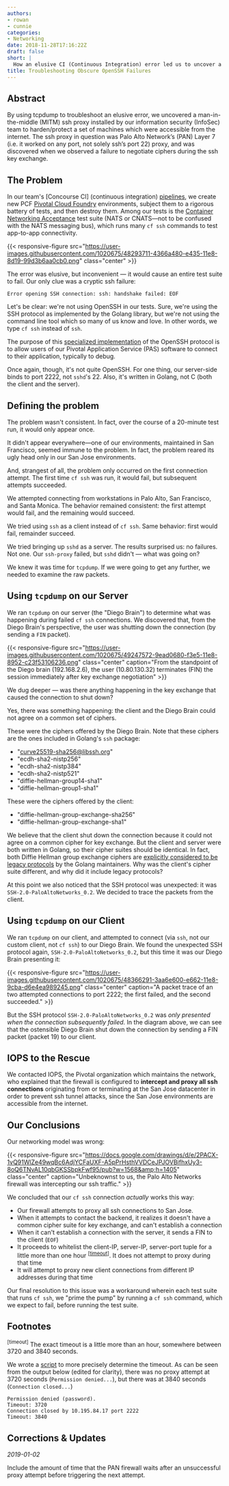 ```yaml
---
authors:
- rowan
- cunnie
categories:
- Networking
date: 2018-11-28T17:16:22Z
draft: false
short: |
  How an elusive CI (Continuous Integration) error led us to uncover a hidden man-in-the-middle ssh proxy.
title: Troubleshooting Obscure OpenSSH Failures
---
```


## Abstract

By using tcpdump to troubleshoot an elusive error, we uncovered a
man-in-the-middle (MITM) ssh proxy installed by our information security
(InfoSec) team to harden/protect a set of machines which were accessible
from the internet. The ssh proxy in question was Palo Alto Network’s
(PAN) Layer 7 (i.e. it worked on any port, not solely ssh’s port 22)
proxy, and was discovered when we observed a failure to negotiate
ciphers during the ssh key exchange.

## The Problem

In our team's [Concourse CI] (continuous integration)
[pipelines](https://ci.nsx-t.cf-app.com/), we create new PCF [Pivotal Cloud
Foundry](https://en.wikipedia.org/wiki/Cloud_Foundry) environments, subject them
to a rigorous battery of tests, and then destroy them. Among our tests is the
[Container Networking
Acceptance](https://github.com/cloudfoundry/cf-networking-release/tree/develop/src/test/acceptance)
test suite (NATS or CNATS—not to be confused with the NATS messaging bus), which
runs many `cf ssh` commands to test app-to-app connectivity.

{{< responsive-figure src="https://user-images.githubusercontent.com/1020675/48293711-4366a480-e435-11e8-8d19-99d3b6aa0cb0.png" class="center" >}}

The error was elusive, but inconvenient — it would cause an entire test suite to fail.
Our only clue was a cryptic ssh failure:

```
Error opening SSH connection: ssh: handshake failed: EOF
```

Let's be clear: we're not using OpenSSH in our tests. Sure, we're using the SSH
protocol as implemented by the Golang library, but we're not using the command
line tool which so many of us know and love. In other words, we type `cf ssh`
instead of `ssh`.

The purpose of this [specialized
implementation](https://github.com/cloudfoundry/diego-ssh/blob/0f5b562e00a3ca52b0fa67527a43325aa743d401/cmd/ssh-proxy/main.go#L196)
of the OpenSSH protocol is to allow users of our Pivotal Application Service
(PAS) software to connect to their application, typically to debug.

Once again, though, it's not quite OpenSSH. For one thing, our server-side binds
to port 2222, not `sshd`'s 22. Also, it's written in Golang, not C (both the
client and the server).

## Defining the problem

The problem wasn't consistent. In fact, over the course of a 20-minute test
run, it would only appear once.

It didn't appear everywhere—one of our environments, maintained in San
Francisco, seemed immune to the problem. In fact, the problem reared its ugly
head only in our San Jose environments.

And, strangest of all, the problem only occurred on the first connection
attempt.  The first time `cf ssh` was run, it would fail, but subsequent
attempts succeeded.

We attempted connecting from workstations in Palo Alto, San Francisco, and Santa
Monica. The behavior remained consistent: the first attempt would fail, and the
remaining would succeed.

We tried using `ssh` as a client instead of `cf ssh`. Same behavior: first
would fail, remainder succeed.

We tried bringing up `sshd` as a server. The results surprised us: no failures.
Not one. Our `ssh-proxy` failed, but `sshd` didn't — what was going on?

We knew it was time for `tcpdump`. If we were going to get any further, we
needed to examine the raw packets.

## Using `tcpdump` on our Server

We ran `tcpdump` on our server (the "Diego Brain") to determine what
was happening during failed `cf ssh` connections. We discovered that, from the
Diego Brain's perspective, the user was shutting down the connection (by sending
a `FIN` packet).

{{< responsive-figure src="https://user-images.githubusercontent.com/1020675/49247572-9ead0680-f3e5-11e8-8952-c23f53106236.png" class="center" caption="From the standpoint of the Diego brain (192.168.2.6), the user (10.80.130.32) terminates (FIN) the session immediately after key exchange negotiation" >}}

We dug deeper — was there anything happening in the key exchange that caused the
connection to shut down?

Yes, there was something happening: the client and the Diego Brain could not
agree on a common set of ciphers.

These were the ciphers offered by the Diego Brain. Note that these ciphers are
the ones included in Golang's `ssh` package:

-   "curve25519-sha256@libssh.org"
-   "ecdh-sha2-nistp256"
-   "ecdh-sha2-nistp384"
-   "ecdh-sha2-nistp521"
-   "diffie-hellman-group14-sha1"
-   "diffie-hellman-group1-sha1"

These were the ciphers offered by the client:

-   "diffie-hellman-group-exchange-sha256"
-   "diffie-hellman-group-exchange-sha1"

We believe that the client shut down the connection because it could not agree
on a common cipher for key exchange. But the client and server were both written
in Golang, so their cipher suites should be identical. In fact, both Diffie
Hellman group exchange ciphers are [explicitly considered to be legacy
protocols](https://github.com/golang/go/issues/17230) by the Golang maintainers.
Why was the client's cipher suite different, and why did it include legacy
protocols?

At this point we also noticed that the SSH protocol was unexpected: it was
`SSH-2.0-PaloAltoNetworks_0.2`. We decided to trace the packets from the client.

## Using `tcpdump` on our Client

We ran `tcpdump` on our client, and attempted to connect (via `ssh`, not our
custom client, not `cf ssh`) to our Diego Brain. We found the unexpected SSH
protocol again, `SSH-2.0-PaloAltoNetworks_0.2`, but this time it was our Diego
Brain presenting it:

{{< responsive-figure src="https://user-images.githubusercontent.com/1020675/48366291-3aa6e600-e662-11e8-9cba-d6e4ea989245.png" class="center" caption="A packet trace of an two attempted connections to port 2222; the first failed, and the second succeeded." >}}

But the SSH protocol `SSH-2.0-PaloAltoNetworks_0.2` was _only presented when the
connection subsequently failed_. In the diagram above, we can see that the
ostensible Diego Brain shut down the connection by sending a FIN packet (packet
19) to our client.

## IOPS to the Rescue

We contacted IOPS, the Pivotal organization which maintains the network, who
explained that the  firewall is configured to **intercept and proxy all ssh
connections** originating from or terminating at the San Jose datacenter in
order to prevent ssh tunnel attacks, since the San Jose environments are
accessible from the internet.

## Our Conclusions

Our networking model was wrong:

{{< responsive-figure
src="https://docs.google.com/drawings/d/e/2PACX-1vQ91WlZe49wqBc6AdjYCFaUXF-A5pPrHsthVVDCeJPJOVBifhxUy3-8oQ6TNvAL10qbGKSSbpkFwf95/pub?w=1568&amp;h=1405"
class="center" caption="Unbeknownst to us, the Palo Alto Networks firewall was intercepting our ssh traffic." >}}

We concluded that our `cf ssh` connection *actually* works this way:

- Our firewall attempts to proxy all ssh connections to San Jose.
- When it attempts to contact the backend, it realizes it doesn't have a common cipher
  suite for key exchange, and can't establish a connection
- When it can't establish a connection with the server, it sends a FIN to the
  client (`EOF`)
- It proceeds to whitelist the client-IP, server-IP, server-port tuple for a
  little more than one hour <sup>[[timeout](#timeout)]</sup>. It does not attempt to proxy during that time
- It will attempt to proxy new client connections from different IP addresses
  during that time

Our final resolution to this issue was a workaround wherein each test suite that runs `cf ssh`, we "prime the pump" by running a `cf ssh` command, which we expect to fail, before running the test suite.

## Footnotes

<a id="timeout"><sup>[timeout]</sup></a>
The exact timeout is a little more than an hour, somewhere between 3720 and 3840
seconds.

We wrote a
[script](https://github.com/cunnie/bin/blob/c51fceac1a1af6361b4099957960958729e95046/pan_timeout.sh)
to more precisely determine the timeout. As can be seen from the output below
(edited for clarity), there was no proxy attempt at 3720 seconds (`Permission
denied...`), but there was at 3840 seconds (`Connection closed...`)

```
Permission denied (password).
Timeout: 3720
Connection closed by 10.195.84.17 port 2222
Timeout: 3840
```

## Corrections & Updates

*2019-01-02*

Include the amount of time that the PAN firewall waits after an unsuccessful
proxy attempt before triggering the next attempt.
